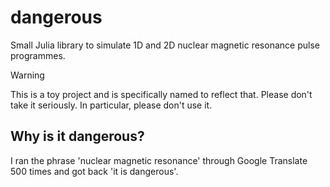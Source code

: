 # dangerous

Small Julia library to simulate 1D and 2D nuclear magnetic resonance pulse programmes.


> [!WARNING]
> This is a toy project and is specifically named to reflect that.
> Please don't take it seriously.
> In particular, please don't use it.

## Why is it dangerous?

I ran the phrase 'nuclear magnetic resonance' through Google Translate 500 times and got back 'it is dangerous'.
